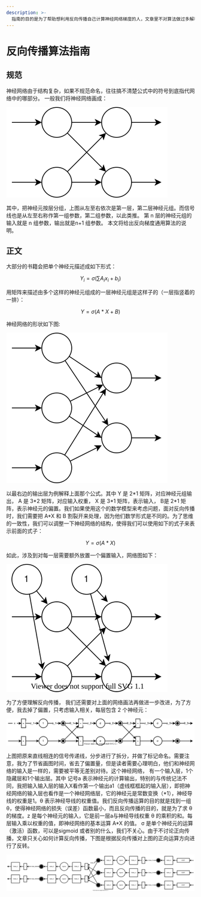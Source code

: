 ```yaml
---
description: >-
  指南的目的是为了帮助想利用反向传播自己计算神经网络梯度的人，文章里不对算法做过多解释，而是直观地帮助读者知道如何使用该算法，希望读过这篇文章后，读者能自行计算任何形状的神经网络梯度。
---
```


# 反向传播算法指南

## 规范

神经网络由于结构复杂，如果不规范命名，往往搞不清楚公式中的符号到底指代网络中的哪部分。 一般我们将神经网络画成：

![](.gitbook/assets/sin%20%285%29.svg)

其中，把神经元按层分组，上图从左至右依次是第一层，第二层神经元组。而信号线也是从左至右称作第一组参数，第二组参数，以此类推。 第 n 层的神经元组的输入就是 n 组参数，输出就是n+1 组参数。 本文将给出反向梯度通用算法的说明。

## 正文

大部分的书籍会把单个神经元描述成如下形式：

$$
Y_i=\sigma(\sum{A_ix_i+b_i})
$$

用矩阵来描述由多个这样的神经元组成的一层神经元组是这样子的（一层指竖着的一排）：

$$
Y=\sigma(A*X+B)
$$

神经网络的形状如下图:

![](.gitbook/assets/sin%20%283%29.svg)

以最右边的输出层为例解释上面那个公式。其中 Y 是 2\*1 矩阵，对应神经元组输出， A 是 3\*2 矩阵，对应输入权重， X 是 3\*1 矩阵，表示输入， B是 2\*1 矩阵，表示神经元的偏置。我们如果使用这个的数学模型来考虑问题，面对反向传播时，我们需要把 A\*X 和 B 割裂开来处理，因为他们数学形式是不同的。为了思维的一致性，我们可以调整一下神经网络的结构，使得我们可以使用如下的式子来表示前面的式子：

$$
Y=\sigma(A*X)
$$

如此，涉及到对每一层需要额外放置一个偏置输入，网络图如下：

![](.gitbook/assets/sin%20%287%29.svg)

为了方便理解反向传播， 我们还需要对上面的网络画法再做进一步改进，为了方便，我去掉了偏置，只考虑输入相关，每层包含 2 个神经元：

![](.gitbook/assets/sin%20%286%29.svg)

上图把原来直线相连的信号传递线，分步进行了拆分，并做了标记命名。需要注意，我为了节省画图时间，省去了偏置量，但是读者需要心理明白，他们和神经网络的输入是一样的，需要被平等无差别对待。这个神经网络， 有一个输入层，1个隐藏层和1个输出层。其中 记号a 表示神经元的计算输出，特别的与传统记法不同，我把输入输入层的输入X看作第一个输出a1（虚线框框起的输入层），即把神经网络的输入层也看作是一个神经网络层，它的神经元是常数变换（\*1），神经导线的权重是1。θ 表示神经导线的权重值。我们反向传播运算的目的就是找到一组 θ，使得神经网络的损失（误差）函数最小，而且反向传播的目的，就是为了求 θ 的梯度。z 是每个神经元的输入，它是前一层a与神经导线权重 θ 的乘积的和。每层输入乘以权重的值，即神经网络的基本运算 A\*X 的值。 σ 是单个神经元的运算（激活）函数，可以是sigmoid 或者别的什么，我们不关心。由于不讨论正向传播，文章只关心如何计算反向传播，下图是根据反向传播对上图的正向运算方向进行了反转。

![](.gitbook/assets/sin%20%284%29.svg)



